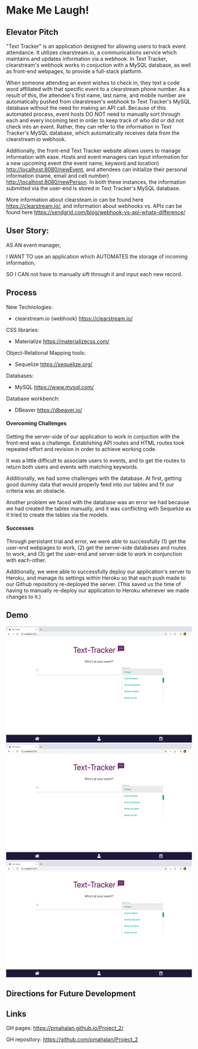 # Make Me Laugh!

## Elevator Pitch

"Text Tracker" is an application designed for allowing users to track event attendance. It utilizes clearstream.io, a communications service which maintains and updates information via a webhook. In Text Tracker, clearstream's webhook works in conjuction with a MySQL database, as well as front-end webpages, to provide a full-stack platform. 

When someone attending an event wishes to check in, they text a code word affiliated with that specific event to a clearstream phone number. As a result of this, the attendee's first name, last name, and mobile number are automatically pushed from clearstream's webhook to Text Tracker's MySQL database without the need for making an API call. Because of this automated process, event hosts DO NOT need to manually sort through each and every incoming text in order to keep track of who did or did not check into an event. Rather, they can refer to the information in Text Tracker's MySQL database, which automatically receives data from the clearstream.io webhook.

Additionally, the front-end Text Tracker website allows users to manage information with ease. Hosts and event managers can input information for a new upcoming event (the event name, keyword and location) <http://localhost:8080/newEvent>, and attendees can initialize their personal information (name, email and cell number) <http://localhost:8080/newPerson>. In both these instances, the information submitted via the user-end is stored in Text Tracker's MySQL database.

More information about clearsteam.io can be found here <https://clearstream.io/>, and information about webhooks vs. APIs can be found here https://sendgrid.com/blog/webhook-vs-api-whats-difference/


## User Story:
AS AN   event manager, 

I WANT TO    use an application which AUTOMATES the storage of incoming information,

SO I CAN    not have to manually sift through it and input each new record.
 

## Process   

New Technologies:
- clearstream.io (webhook) <https://clearstream.io/>

CSS libraries:
- Materialize <https://materializecss.com/>

Object-Relational Mapping tools:
- Sequelize <https://sequelize.org/>

Databases:
- MySQL <https://www.mysql.com/>

Database workbench:
- DBeaver <https://dbeaver.io/>

#### Overcoming Challenges

Getting the server-side of our application to work in conjuction with the front-end was a challenge. Establishing API routes and HTML routes took repeated effort and revision in order to achieve working code.

It was a little difficult to associate users to events, and to get the routes to return both users and events with matching keywords.

Additionally, we had some challenges with the database. At first, getting good dummy data that would properly feed into our tables and fit our
criteria was an obstacle. 

Another problem we faced with the database was an error we had because we had created the tables manually, and it was conflicting with Sequelize as it tried to create the tables via the models. 

#### Successes

Through persistant trial and error, we were able to successfully (1) get the user-end webpages to work, (2) get the server-side databases and routes to work, and (3) get the user-end and server-side to work in conjunction with each-other. 

Additionally, we were able to successfully deploy our application's server to Heroku, and manage its settings within Heroku so that each push made to our Github repository re-deployed the server. (This saved us the time of having to manually re-deploy our application to Heroku whenever we made changes to it.)


## Demo

![App Screenshot](./public/assets/1.jpg "Picture of Website")
![App Screenshot](./public/assets/1.jpg "Picture of Website")
![App Screenshot](./public/assets/1.jpg "Picture of Website")


## Directions for Future Development

  
## Links

GH pages: <https://pmahalan.github.io/Project_2/>

GH repository: <https://github.com/pmahalan/Project_2>